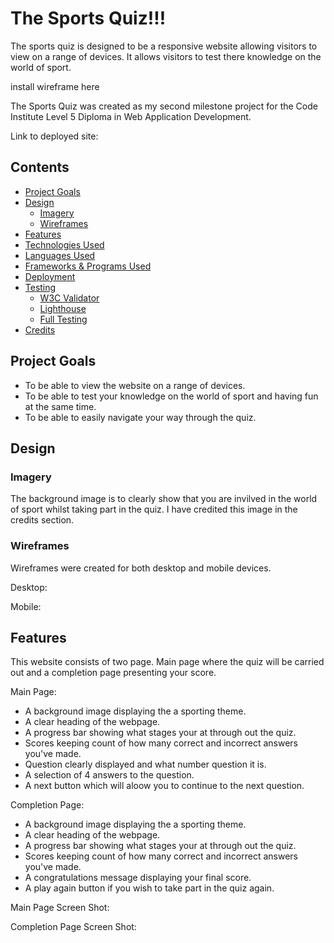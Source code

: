 # The Sports Quiz!!!

The sports quiz is designed to be a responsive website allowing visitors to view on a range of devices. It allows visitors to test there knowledge on the world of sport.


install wireframe here

The Sports Quiz was created as my second milestone project for the Code Institute Level 5 Diploma in Web Application Development.

Link to deployed site:

## Contents

* [Project Goals](#Project-Goals) 
* [Design](#Design)
  * [Imagery](#Imagery)
  * [Wireframes](#Wireframes)
* [Features](#Features)
* [Technologies Used](#Technologies-Used)
 * [Languages Used](#Languages-Used)
 * [Frameworks & Programs Used](#Frameworks-&-Programs-Used)
* [Deployment](Deployment)
* [Testing](#Testing)
  * [W3C Validator](#W3c-Validator)
  * [Lighthouse](#Lighthouse)
  * [Full Testing](#Full-Testing)
* [Credits](#Credits)


## Project Goals

* To be able to view the website on a range of devices.
* To be able to test your knowledge on the world of sport and having fun at the same time.
* To be able to easily navigate your way through the quiz.
  

## Design 

### Imagery

The background image is to clearly show that you are invilved in the world of sport whilst taking part in the quiz. I have credited this image in the credits section.

### Wireframes

Wireframes were created for both desktop and mobile devices.

Desktop:

Mobile:

## Features

This website consists of two page. Main page where the quiz will be carried out and a completion page presenting your score.

Main Page:
* A background image displaying the a sporting theme.
* A clear heading of the webpage.
* A progress bar showing what stages your at through out the quiz.
* Scores keeping count of how many correct and incorrect answers you've made.
* Question clearly displayed and what number question it is.
* A selection of 4 answers to the question.
* A next button which will aloow you to continue to the next question.

Completion Page:

* A background image displaying the a sporting theme.
* A clear heading of the webpage.
* A progress bar showing what stages your at through out the quiz.
* Scores keeping count of how many correct and incorrect answers you've made.
* A congratulations message displaying your final score.
* A play again button if you wish to take part in the quiz again.


Main Page Screen Shot:

Completion Page Screen Shot:

